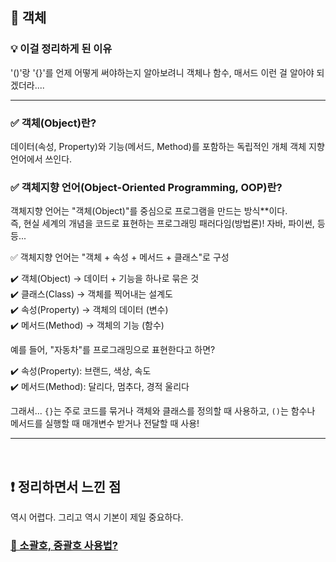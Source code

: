 ## 🚀 객체

### 💡 이걸 정리하게 된 이유

'()'랑 '{}'를 언제 어떻게 써야하는지 알아보려니 객체나 함수, 매서드 이런 걸 알아야 되겠더라....

---

### ✅ 객체(Object)란?

데이터(속성, Property)와 기능(메서드, Method)를 포함하는 독립적인 개체
객체 지향 언어에서 쓰인다.

### ✅ 객체지향 언어(Object-Oriented Programming, OOP)란?

객체지향 언어는 "객체(Object)"를 중심으로 프로그램을 만드는 방식\*\*이다.  
즉, 현실 세계의 개념을 코드로 표현하는 프로그래밍 패러다임(방법론)!
자바, 파이썬, 등등...

✅ 객체지향 언어는 "객체 + 속성 + 메서드 + 클래스"로 구성

✔️ 객체(Object) → 데이터 + 기능을 하나로 묶은 것<br>
✔️ 클래스(Class) → 객체를 찍어내는 설계도<br>
✔️ 속성(Property) → 객체의 데이터 (변수)<br>
✔️ 메서드(Method) → 객체의 기능 (함수)<br>

예를 들어, "자동차"를 프로그래밍으로 표현한다고 하면?

✔️ 속성(Property): 브랜드, 색상, 속도<br>
✔️ 메서드(Method): 달리다, 멈추다, 경적 울리다<br>

그래서... `{}`는 주로 코드를 묶거나 객체와 클래스를 정의할 때 사용하고, `()`는 함수나 메서드를 실행할 때 매개변수 받거나 전달할 때 사용!

---

<br>

## ❗ 정리하면서 느낀 점

역시 어렵다. 그리고 역시 기본이 제일 중요하다.

### [📂 소괄호, 중괄호 사용법?](/parentheses.mdmd)
